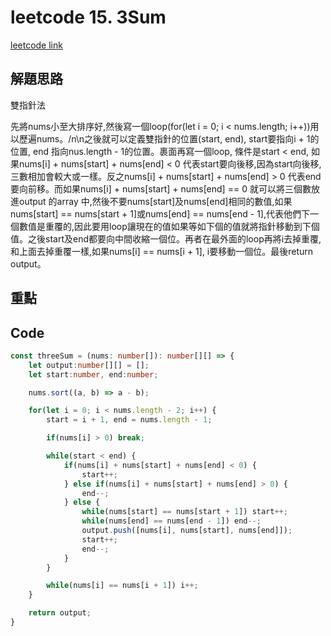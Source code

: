 # leetcode 15. 3Sum

[leetcode link](https://leetcode.com/problems/3sum/)

## 解題思路

雙指針法

先將nums小至大排序好,然後寫一個loop(for(let i = 0; i < nums.length; i++))用以歷遍nums。/n\n之後就可以定義雙指針的位置(start, end), start要指向i + 1的位置, end 指向nus.length - 1的位置。裹面再寫一個loop, 條件是start < end, 如果nums[i] + nums[start] + nums[end] < 0 代表start要向後移,因為start向後移, 三數相加會較大或一樣。反之nums[i] + nums[start] + nums[end] > 0 代表end要向前移。而如果nums[i] + nums[start] + nums[end] == 0 就可以將三個數放進output 的array 中,然後不要nums[start]及nums[end]相同的數值,如果nums[start] == nums[start + 1]或nums[end] == nums[end - 1],代表他們下一個數值是重覆的,因此要用loop讓現在的值如果等如下個的值就將指針移動到下個值。之後start及end都要向中間收縮一個位。再者在最外面的loop再將i去掉重覆,和上面去掉重覆一樣,如果nums[i] == nums[i + 1], i要移動一個位。最後return output。

## 重點

## Code

```typescript
const threeSum = (nums: number[]): number[][] => {
    let output:number[][] = [];
    let start:number, end:number;

    nums.sort((a, b) => a - b);

    for(let i = 0; i < nums.length - 2; i++) {
        start = i + 1, end = nums.length - 1;

        if(nums[i] > 0) break;

        while(start < end) {
            if(nums[i] + nums[start] + nums[end] < 0) {
                start++;
            } else if(nums[i] + nums[start] + nums[end] > 0) {
                end--;
            } else {
                while(nums[start] == nums[start + 1]) start++;
                while(nums[end] == nums[end - 1]) end--;
                output.push([nums[i], nums[start], nums[end]]);
                start++;
                end--;
            }   
        }

        while(nums[i] == nums[i + 1]) i++;    
    }

    return output;
}
```
